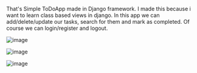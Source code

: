 That's Simple ToDoApp made in Django framework. I made this because i want to learn class based views in django.
In this app we can add/delete/update our tasks, search for them and mark as completed. 
Of course we can login/register and logout.

![image](https://github.com/Jubyy/todo_app/assets/122406602/cd525250-6bfa-4ab2-9516-f0cd10da24ad)

![image](https://github.com/Jubyy/todo_app/assets/122406602/97c7ac2c-5e94-4d19-b496-d9fdc49eea49) 

![image](https://github.com/Jubyy/todo_app/assets/122406602/9adf58a7-4c53-40c8-bc38-1cac8dbab5d9)

